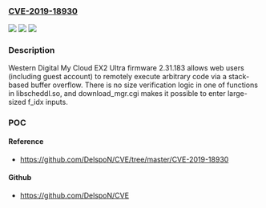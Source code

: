 ### [CVE-2019-18930](https://cve.mitre.org/cgi-bin/cvename.cgi?name=CVE-2019-18930)
![](https://img.shields.io/static/v1?label=Product&message=n%2Fa&color=blue)
![](https://img.shields.io/static/v1?label=Version&message=n%2Fa&color=blue)
![](https://img.shields.io/static/v1?label=Vulnerability&message=n%2Fa&color=brighgreen)

### Description

Western Digital My Cloud EX2 Ultra firmware 2.31.183 allows web users (including guest account) to remotely execute arbitrary code via a stack-based buffer overflow. There is no size verification logic in one of functions in libscheddl.so, and download_mgr.cgi makes it possible to enter large-sized f_idx inputs.

### POC

#### Reference
- https://github.com/DelspoN/CVE/tree/master/CVE-2019-18930

#### Github
- https://github.com/DelspoN/CVE

